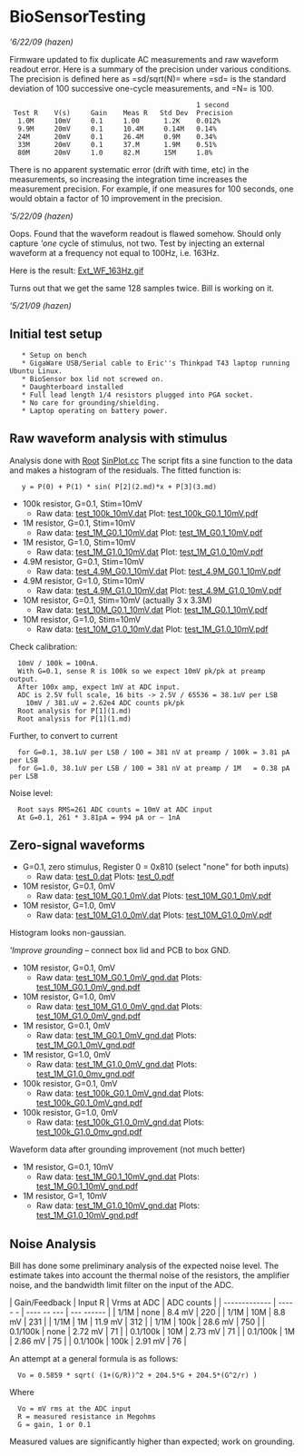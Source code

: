 # BioSensorTesting
*'6/22/09 (hazen)*

Firmware updated to fix duplicate AC measurements and raw waveform readout
error.  Here is a summary of the precision under various conditions.
The precision is defined here as =sd/sqrt(N)= where =sd= is the standard
deviation of 100 successive one-cycle measurements, and =N= is 100.

```
                                              1 second
 Test R    V(s)     Gain    Meas R   Std Dev  Precision
  1.0M     10mV     0.1     1.00      1.2K    0.012%
  9.9M     20mV     0.1     10.4M     0.14M   0.14%
  24M      20mV     0.1     26.4M     0.9M    0.34%
  33M      20mV     0.1     37.M      1.9M    0.51%
  80M      20mV     1.0     82.M      15M     1.8%

```
There is no apparent systematic error (drift with time, etc) in the
measurements, so increasing the integration time increases the measurement
precision.  For example, if one measures for 100 seconds, one
would obtain a factor of 10 improvement in the precision.


*'5/22/09 (hazen)*

Oops.  Found that the waveform readout is flawed somehow.  Should only capture
_'one_ cycle of stimulus, not two.  Test by injecting an external waveform
at a frequency not equal to 100Hz, i.e. 163Hz.

Here is the result:
[Ext_WF_163Hz.gif](http://ohm.bu.edu/~hazen/BioSensor/TestData/Ext_WF_163Hz.gif)

Turns out that we get the same 128 samples twice.  Bill is working on it.

*'5/21/09 (hazen)*

## Initial test setup

```
   * Setup on bench
   * GigaWare USB/Serial cable to Eric''s Thinkpad T43 laptop running Ubuntu Linux.
   * BioSensor box lid not screwed on.
   * Daughterboard installed
   * Full lead length 1/4 resistors plugged into PGA socket.
   * No care for grounding/shielding.
   * Laptop operating on battery power.

```
## Raw waveform analysis with stimulus

Analysis done with [Root](http://root.cern.ch/)
[SinPlot.cc](http://ohm.bu.edu/~hazen/BioSensor/TestData/SinPlot.cc)
The script fits a sine function to the data and makes a histogram of the residuals.
The fitted function is:

```
   y = P(0) + P(1) * sin( P[2](2.md)*x + P[3](3.md)

```
 * 100k resistor, G=0.1, Stim=10mV
   * Raw data: [test_100k_10mV.dat](http://ohm.bu.edu/~hazen/BioSensor/TestData/test_100k_10mV.dat)
Plot: [test_100k_G0.1_10mV.pdf](http://ohm.bu.edu/~hazen/BioSensor/TestData/test_100k_G0.1_10mV.pdf)
 * 1M resistor, G=0.1, Stim=10mV
   * Raw data: [test_1M_G0.1_10mV.dat](http://ohm.bu.edu/~hazen/BioSensor/TestData/test_1M_G0.1_10mV.dat)
Plot: [test_1M_G0.1_10mV.pdf](http://ohm.bu.edu/~hazen/BioSensor/TestData/test_1M_G0.1_10mV.pdf)
 * 1M resistor, G=1.0, Stim=10mV
   * Raw data: [test_1M_G1.0_10mV.dat](http://ohm.bu.edu/~hazen/BioSensor/TestData/test_1M_G1.0_10mV.dat)
Plot: [test_1M_G1.0_10mV.pdf](http://ohm.bu.edu/~hazen/BioSensor/TestData/test_1M_G1.0_10mV.pdf)
 * 4.9M resistor, G=0.1, Stim=10mV
   * Raw data: [test_4.9M_G0.1_10mV.dat](http://ohm.bu.edu/~hazen/BioSensor/TestData/test_4.9M_G0.1_10mV.dat)
Plot: [test_4.9M_G0.1_10mV.pdf](http://ohm.bu.edu/~hazen/BioSensor/TestData/test_4.9M_G0.1_10mV.pdf)
 * 4.9M resistor, G=1.0, Stim=10mV
   * Raw data: [test_4.9M_G1.0_10mV.dat](http://ohm.bu.edu/~hazen/BioSensor/TestData/test_4.9M_G1.0_10mV.dat)
Plot: [test_4.9M_G1.0_10mV.pdf](http://ohm.bu.edu/~hazen/BioSensor/TestData/test_4.9M_G1.0_10mV.pdf)
 * 10M resistor, G=0.1, Stim=10mV (actually 3 x 3.3M)
   * Raw data: [test_10M_G0.1_10mV.dat](http://ohm.bu.edu/~hazen/BioSensor/TestData/test_10M_G0.1_10mV.dat)
Plot: [test_1M_G0.1_10mV.pdf](http://ohm.bu.edu/~hazen/BioSensor/TestData/test_1M_G0.1_10mV.pdf)
 * 10M resistor, G=1.0, Stim=10mV
   * Raw data: [test_10M_G1.0_10mV.dat](http://ohm.bu.edu/~hazen/BioSensor/TestData/test_10M_G1.0_10mV.dat)
Plot: [test_1M_G1.0_10mV.pdf](http://ohm.bu.edu/~hazen/BioSensor/TestData/test_1M_G1.0_10mV.pdf)

Check calibration:

```
  10mV / 100k = 100nA.
  With G=0.1, sense R is 100k so we expect 10mV pk/pk at preamp output.
  After 100x amp, expect 1mV at ADC input.
  ADC is 2.5V full scale, 16 bits -> 2.5V / 65536 = 38.1uV per LSB
    10mV / 381.uV = 2.62e4 ADC counts pk/pk
  Root analysis for P[1](1.md)
  Root analysis for P[1](1.md)

```
Further, to convert to current

```
  for G=0.1, 38.1uV per LSB / 100 = 381 nV at preamp / 100k = 3.81 pA per LSB
  for G=1.0, 38.1uV per LSB / 100 = 381 nV at preamp / 1M   = 0.38 pA per LSB

```
Noise level:

```
  Root says RMS=261 ADC counts = 10mV at ADC input
  At G=0.1, 261 * 3.81pA = 994 pA or ~ 1nA

```
## Zero-signal waveforms

 * G=0.1, zero stimulus, Register 0 = 0x810 (select "none" for both inputs)
   * Raw data: [test_0.dat](http://ohm.bu.edu/~hazen/BioSensor/TestData/test_0.dat)
Plots: [test_0.pdf](http://ohm.bu.edu/~hazen/BioSensor/TestData/test_0.pdf)
 * 10M resistor, G=0.1, 0mV
   * Raw data: [test_10M_G0.1_0mV.dat](http://ohm.bu.edu/~hazen/BioSensor/TestData/test_10M_G0.1_0mV.dat)
Plots: [test_10M_G0.1_0mV.pdf](http://ohm.bu.edu/~hazen/BioSensor/TestData/test_10M_G0.1_0mV.pdf)
 * 10M resistor, G=1.0, 0mV
   * Raw data: [test_10M_G1.0_0mV.dat](http://ohm.bu.edu/~hazen/BioSensor/TestData/test_10M_G1.0_0mV.dat)
Plots: [test_10M_G1.0_0mV.pdf](http://ohm.bu.edu/~hazen/BioSensor/TestData/test_10M_G1.0_0mV.pdf)

Histogram looks non-gaussian.

*'Improve grounding* &ndash; connect box lid and PCB to box GND.

 * 10M resistor, G=0.1, 0mV
   * Raw data: [test_10M_G0.1_0mV_gnd.dat](http://ohm.bu.edu/~hazen/BioSensor/TestData/test_10M_G0.1_0mV_gnd.dat)
Plots: [test_10M_G0.1_0mV_gnd.pdf](http://ohm.bu.edu/~hazen/BioSensor/TestData/test_10M_G0.1_0mV_gnd.pdf)
 * 10M resistor, G=1.0, 0mV
   * Raw data: [test_10M_G1.0_0mV_gnd.dat](http://ohm.bu.edu/~hazen/BioSensor/TestData/test_10M_G1.0_0mV_gnd.dat)
Plots: [test_10M_G1.0_0mV_gnd.pdf](http://ohm.bu.edu/~hazen/BioSensor/TestData/test_10M_G1.0_0mV_gnd.pdf)
 * 1M resistor, G=0.1, 0mV
   * Raw data: [test_1M_G0.1_0mV_gnd.dat](http://ohm.bu.edu/~hazen/BioSensor/TestData/test_1M_G0.1_0mV_gnd.dat)
Plots: [test_1M_G0.1_0mV_gnd.pdf](http://ohm.bu.edu/~hazen/BioSensor/TestData/test_1M_G0.1_0mV_gnd.pdf)
 * 1M resistor, G=1.0, 0mV
   * Raw data: [test_1M_G1.0_0mV_gnd.dat](http://ohm.bu.edu/~hazen/BioSensor/TestData/test_1M_G1.0_0mV_gnd.dat)
Plots: [test_1M_G1.0_0mv_gnd.pdf](http://ohm.bu.edu/~hazen/BioSensor/TestData/test_1M_G1.0_0mv_gnd.pdf)
 * 100k resistor, G=0.1, 0mV
   * Raw data: [test_100k_G0.1_0mV_gnd.dat](http://ohm.bu.edu/~hazen/BioSensor/TestData/test_100k_G0.1_0mV_gnd.dat)
Plots: [test_100k_G0.1_0mV_gnd.pdf](http://ohm.bu.edu/~hazen/BioSensor/TestData/test_100k_G0.1_0mV_gnd.pdf)
 * 100k resistor, G=1.0, 0mV
   * Raw data: [test_100k_G1.0_0mV_gnd.dat](http://ohm.bu.edu/~hazen/BioSensor/TestData/test_100k_G1.0_0mV_gnd.dat)
Plots: [test_100k_G1.0_0mv_gnd.pdf](http://ohm.bu.edu/~hazen/BioSensor/TestData/test_100k_G1.0_0mv_gnd.pdf)


Waveform data after grounding improvement (not much better)

 * 1M resistor, G=0.1, 10mV
   * Raw data: [test_1M_G0.1_10mV_gnd.dat](http://ohm.bu.edu/~hazen/BioSensor/TestData/test_1M_G0.1_10mV_gnd.dat)
Plots: [test_1M_G0.1_10mV_gnd.pdf](http://ohm.bu.edu/~hazen/BioSensor/TestData/test_1M_G0.1_10mV_gnd.pdf)
 * 1M resistor, G=1, 10mV
   * Raw data: [test_1M_G1.0_10mV_gnd.dat](http://ohm.bu.edu/~hazen/BioSensor/TestData/test_1M_G1.0_10mV_gnd.dat)
Plots: [test_1M_G1.0_10mV_gnd.pdf](http://ohm.bu.edu/~hazen/BioSensor/TestData/test_1M_G1.0_10mV_gnd.pdf)


## Noise Analysis

Bill has done some preliminary analysis of the expected noise level.
The estimate takes into account the thermal noise of the resistors, the amplifier
noise, and the bandwidth limit filter on the input of the ADC.


| Gain/Feedback | Input R | Vrms at ADC | ADC counts |
| ------------- | ----- - | ---- -- --- | --- ------ |
| 1/1M     | none  | 8.4 mV  | 220 |
| 1/1M     | 10M   | 8.8 mV  | 231 |
| 1/1M     | 1M    | 11.9 mV | 312 |
| 1/1M     | 100k  | 28.6 mV | 750 |
| 0.1/100k | none  | 2.72 mV | 71  |
| 0.1/100k | 10M   | 2.73 mV | 71  |
| 0.1/100k | 1M    | 2.86 mV | 75  |
| 0.1/100k | 100k  | 2.91 mV | 76  |

An attempt at a general formula is as follows:

```
  Vo = 0.5859 * sqrt( (1+(G/R))^2 + 204.5*G + 204.5*(G^2/r) )

```
Where

```
  Vo = mV rms at the ADC input
  R = measured resistance in Megohms
  G = gain, 1 or 0.1

```


Measured values are significantly higher than expected; work on grounding.




